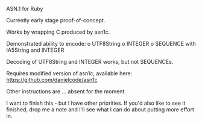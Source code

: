 ASN.1 for Ruby

Currently early stage proof-of-concept.

Works by wrapping C produced by asn1c.

Demonstrated ability to encode:
o UTF8String
o INTEGER
o SEQUENCE with IA5String and INTEGER

Decoding of UTF8String and INTEGER works, but not SEQUENCEs.

Requires modified version of asn1c, available here:
https://github.com/danielcode/asn1c

Other instructions are ... absent for the moment.

I want to finish this - but I have other priorities.  If you'd also like to see it finished, drop me a note
and I'll see what I can do about putting more effort in.

